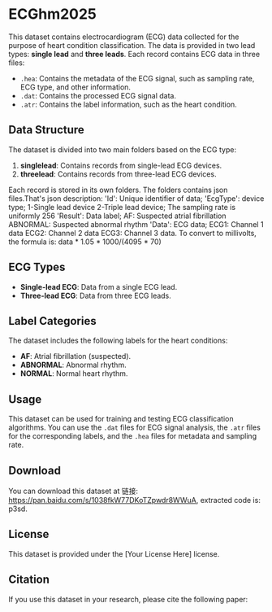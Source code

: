 # ECGhm2025

This dataset contains electrocardiogram (ECG) data collected for the purpose of heart condition classification. The data is provided in two lead types: **single lead** and **three leads**. Each record contains ECG data in three files:

- `.hea`: Contains the metadata of the ECG signal, such as sampling rate, ECG type, and other information.
- `.dat`: Contains the processed ECG signal data.
- `.atr`: Contains the label information, such as the heart condition.

## Data Structure

The dataset is divided into two main folders based on the ECG type:
1. **singlelead**: Contains records from single-lead ECG devices.
2. **threelead**: Contains records from three-lead ECG devices.

Each record is stored in its own folders. The folders contains json files.That's json description:
'Id': Unique identifier of data;
'EcgType': device type; 1-Single lead device 2-Triple lead device; The sampling rate is uniformly 256
'Result': Data label; AF: Suspected atrial fibrillation ABNORMAL: Suspected abnormal rhythm
'Data': ECG data; ECG1: Channel 1 data ECG2: Channel 2 data ECG3: Channel 3 data. To convert to millivolts, the formula is: data * 1.05 * 1000/(4095 * 70)

## ECG Types

- **Single-lead ECG**: Data from a single ECG lead.
- **Three-lead ECG**: Data from three ECG leads.

## Label Categories

The dataset includes the following labels for the heart conditions:
- **AF**: Atrial fibrillation (suspected).
- **ABNORMAL**: Abnormal rhythm.
- **NORMAL**: Normal heart rhythm.

## Usage

This dataset can be used for training and testing ECG classification algorithms. You can use the `.dat` files for ECG signal analysis, the `.atr` files for the corresponding labels, and the `.hea` files for metadata and sampling rate.

## Download

You can download this dataset at 链接: https://pan.baidu.com/s/1038fkW77DKoTZpwdr8WWuA, extracted code is: p3sd.

## License

This dataset is provided under the [Your License Here] license.

## Citation

If you use this dataset in your research, please cite the following paper:


